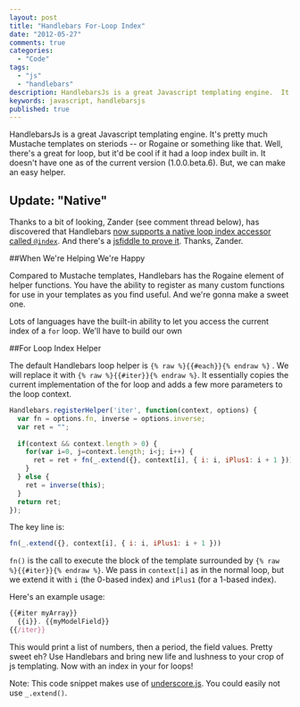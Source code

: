 ```yaml
---
layout: post
title: "Handlebars For-Loop Index"
date: "2012-05-27"
comments: true
categories:
  - "Code"
tags:
  - "js"
  - "handlebars"
description: HandlebarsJs is a great Javascript templating engine.  It's pretty much Mustache templates on steriods -- or Rogaine or something like that.  Well, there's 
keywords: javascript, handlebarsjs
published: true
---
```


HandlebarsJs is a great Javascript templating engine.  It's pretty much Mustache templates on steriods -- or Rogaine or something like that.  Well, there's a great for loop, but it'd be cool if it had a loop index built in.  It doesn't have one as of the current version (1.0.0.beta.6).  But, we can make an easy helper.

<!--more-->

## Update: "Native"

Thanks to a bit of looking, Zander (see comment thread below), has discovered that Handlebars [now supports a native loop index accessor called `@index`](https://github.com/wycats/handlebars.js/issues/250#issuecomment-9514811).  And there's a [jsfiddle to prove it](http://jsfiddle.net/mpetrovich/gER9M/).  Thanks, Zander.

##When We're Helping We're Happy

Compared to Mustache templates, Handlebars has the Rogaine element of helper functions.  You have the ability to register as many custom functions for use in your templates as you find useful.  And we're gonna make a sweet one.

Lots of languages have the built-in ability to let you access the current index of a `for` loop.  We'll have to build our own

##For Loop Index Helper

The default Handlebars loop helper is `{% raw %}{{#each}}{% endraw %}` .  We will replace it with `{% raw %}{{#iter}}{% endraw %}`.  It essentially copies the current implementation of the for loop and adds a few more parameters to the loop context.

```js
Handlebars.registerHelper('iter', function(context, options) {
  var fn = options.fn, inverse = options.inverse;
  var ret = "";
  
  if(context && context.length > 0) {
    for(var i=0, j=context.length; i<j; i++) {
      ret = ret + fn(_.extend({}, context[i], { i: i, iPlus1: i + 1 }));
    }
  } else {
    ret = inverse(this);
  }
  return ret;
});
```

The key line is:

```js
fn(_.extend({}, context[i], { i: i, iPlus1: i + 1 }))
```

`fn()` is the call to execute the block of the template surrounded by `{% raw %}{{#iter}}{% endraw %}`.  We pass in `context[i]` as in the normal loop, but we extend it with `i` (the 0-based index) and `iPlus1` (for a 1-based index).

Here's an example usage:

```js
{{#iter myArray}}
  {{i}}. {{myModelField}}
{{/iter}}
```

This would print a list of numbers, then a period, the field values.  Pretty sweet eh?  Use Handlebars and bring new life and lushness to your crop of js templating.  Now with an index in your for loops!  

Note: This code snippet makes use of [underscore.js](http://underscorejs.org/).  You could easily not use `_.extend()`.

  
